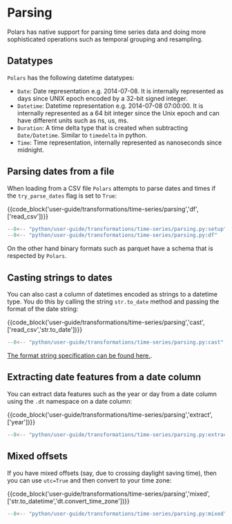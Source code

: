 # Parsing

Polars has native support for parsing time series data and doing more sophisticated operations such as temporal grouping and resampling.

## Datatypes

`Polars` has the following datetime datatypes:

- `Date`: Date representation e.g. 2014-07-08. It is internally represented as days since UNIX epoch encoded by a 32-bit signed integer.
- `Datetime`: Datetime representation e.g. 2014-07-08 07:00:00. It is internally represented as a 64 bit integer since the Unix epoch and can have different units such as ns, us, ms.
- `Duration`: A time delta type that is created when subtracting `Date/Datetime`. Similar to `timedelta` in python.
- `Time`: Time representation, internally represented as nanoseconds since midnight.

## Parsing dates from a file

When loading from a CSV file `Polars` attempts to parse dates and times if the `try_parse_dates` flag is set to `True`:

{{code_block('user-guide/transformations/time-series/parsing','df',['read_csv'])}}

```python exec="on" result="text" session="user-guide/transformations/ts/parsing"
--8<-- "python/user-guide/transformations/time-series/parsing.py:setup"
--8<-- "python/user-guide/transformations/time-series/parsing.py:df"
```

On the other hand binary formats such as parquet have a schema that is respected by `Polars`.

## Casting strings to dates

You can also cast a column of datetimes encoded as strings to a datetime type. You do this by calling the string `str.to_date` method and passing the format of the date string:

{{code_block('user-guide/transformations/time-series/parsing','cast',['read_csv','str.to_date'])}}

```python exec="on" result="text" session="user-guide/transformations/ts/parsing"
--8<-- "python/user-guide/transformations/time-series/parsing.py:cast"
```

[The format string specification can be found here.](https://docs.rs/chrono/latest/chrono/format/strftime/index.html).

## Extracting date features from a date column

You can extract data features such as the year or day from a date column using the `.dt` namespace on a date column:

{{code_block('user-guide/transformations/time-series/parsing','extract',['year'])}}

```python exec="on" result="text" session="user-guide/transformations/ts/parsing"
--8<-- "python/user-guide/transformations/time-series/parsing.py:extract"
```

## Mixed offsets

If you have mixed offsets (say, due to crossing daylight saving time),
then you can use `utc=True` and then convert to your time zone:

{{code_block('user-guide/transformations/time-series/parsing','mixed',['str.to_datetime','dt.convert_time_zone'])}}

```python exec="on" result="text" session="user-guide/transformations/ts/parsing"
--8<-- "python/user-guide/transformations/time-series/parsing.py:mixed"
```
